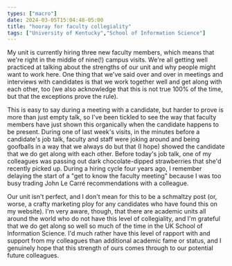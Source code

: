 ```yaml
---
types: ["macro"]
date: 2024-03-05T15:04:48-05:00
title: "hooray for faculty collegiality"
tags: ["University of Kentucky","School of Information Science"]
---
```

My unit is currently hiring three new faculty members, which means that we're right in the middle of nine(!) campus visits. We're all getting well practiced at talking about the strengths of our unit and why people might want to work here. One thing that we've said over and over in meetings and interviews with candidates is that we work together well and get along with each other, too (we also acknowledge that this is not true 100% of the time, but that the exceptions prove the rule).

This is easy to say during a meeting with a candidate, but harder to prove is more than just empty talk, so I've been tickled to see the way that faculty members have just shown this organically when the candidate happens to be present. During one of last week's visits, in the minutes before a candidate's job talk, faculty and staff were joking around and being goofballs in a way that we always do but that (I hope) showed the candidate that we do get along with each other. Before today's job talk, one of my colleagues was passing out dark chocolate-dipped strawberries that she'd recently picked up. During a hiring cycle four years ago, I remember delaying the start of a "get to know the faculty meeting" because I was too busy trading John Le Carré recommendations with a colleague.

Our unit isn't perfect, and I don't mean for this to be a schmaltzy post (or, worse, a crafty marketing ploy for any candidates who have found this on my website). I'm very aware, though, that there are academic units all around the world who do not have this level of collegiality, and I'm grateful that we do get along so well so much of the time in the UK School of Information Science. I'd much rather have this level of rapport with and support from my colleagues than additional academic fame or status, and I genuinely hope that this strength of ours comes through to our potential future colleagues.
